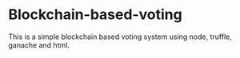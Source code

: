 # Blockchain-based-voting
This is a simple blockchain based voting system using node, truffle, ganache and html. 
